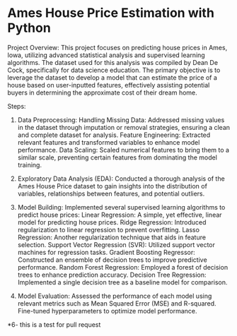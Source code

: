 # Ames House Price Estimation with Python

Project Overview:
This project focuses on predicting house prices in Ames, Iowa, utilizing advanced statistical analysis and supervised learning algorithms. The dataset used for this analysis was compiled by Dean De Cock, specifically for data science education. The primary objective is to leverage the dataset to develop a model that can estimate the price of a house based on user-inputted features, effectively assisting potential buyers in determining the approximate cost of their dream home.

Steps:
1. Data Preprocessing:
Handling Missing Data: Addressed missing values in the dataset through imputation or removal strategies, ensuring a clean and complete dataset for analysis.
Feature Engineering: Extracted relevant features and transformed variables to enhance model performance.
Data Scaling: Scaled numerical features to bring them to a similar scale, preventing certain features from dominating the model training.

2. Exploratory Data Analysis (EDA):
Conducted a thorough analysis of the Ames House Price dataset to gain insights into the distribution of variables, relationships between features, and potential outliers.

3. Model Building:
Implemented several supervised learning algorithms to predict house prices:
Linear Regression: A simple, yet effective, linear model for predicting house prices.
Ridge Regression: Introduced regularization to linear regression to prevent overfitting.
Lasso Regression: Another regularization technique that aids in feature selection.
Support Vector Regression (SVR): Utilized support vector machines for regression tasks.
Gradient Boosting Regressor: Constructed an ensemble of decision trees to improve predictive performance.
Random Forest Regression: Employed a forest of decision trees to enhance prediction accuracy.
Decision Tree Regression: Implemented a single decision tree as a baseline model for comparison.

5. Model Evaluation:
Assessed the performance of each model using relevant metrics such as Mean Squared Error (MSE) and R-squared.
Fine-tuned hyperparameters to optimize model performance.

*6- this is a test for pull request
